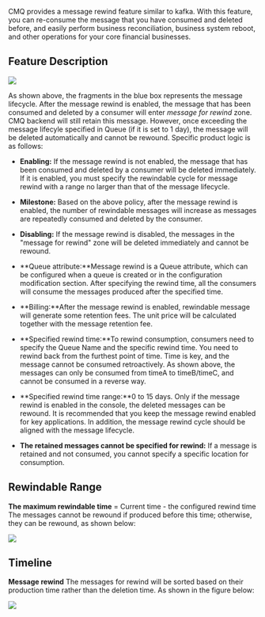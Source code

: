 ﻿CMQ provides a message rewind feature similar to kafka. With this feature, you can re-consume the message that you have consumed and deleted before, and easily perform business reconciliation, business system reboot, and other operations for your core financial businesses.

## Feature Description

![](https://mc.qcloudimg.com/static/img/8bcb65c18496fbb4aceabb16e512edd3/image.png)

As shown above, the fragments in the blue box represents the message lifecycle. After the message rewind is enabled, the message that has been consumed and deleted by a consumer will enter *message for rewind* zone. CMQ backend will still retain this message. However, once exceeding the message lifecyle specified in Queue (if it is set to 1 day), the message will be deleted automatically and cannot be rewound. Specific product logic is as follows:

- **Enabling:** If the message rewind is not enabled, the message that has been consumed and deleted by a consumer will be deleted immediately. If it is enabled, you must specify the rewindable cycle for message rewind with a range no larger than that of the message lifecycle.

- **Milestone:** Based on the above policy, after the message rewind is enabled, the number of rewindable messages will increase as messages are repeatedly consumed and deleted by the consumer.

- **Disabling:** If the message rewind is disabled, the messages in the "message for rewind" zone will be deleted immediately and cannot be rewound.

- **Queue attribute:**Message rewind is a Queue attribute, which can be configured when a queue is created or in the configuration modification section. After specifying the rewind time, all the consumers will consume the messages produced after the specified time.

- **Billing:**After the message rewind is enabled, rewindable message will generate some retention fees. The unit price will be calculated together with the message retention fee.

- **Specified rewind time:**To rewind consumption, consumers need to specify the Queue Name and the specific rewind time. You need to rewind back from the furthest point of time. Time is key, and the message cannot be consumed retroactively. As shown above, the messages can only be consumed from timeA to timeB/timeC, and cannot be consumed in a reverse way.

- **Specified rewind time range:**0 to 15 days. Only if the message rewind is enabled in the console, the deleted messages can be rewound. It is recommended that you keep the message rewind enabled for key applications. In addition, the message rewind cycle should be aligned with the message lifecycle.

- **The retained messages cannot be specified for rewind:** If a message is retained and not consumed, you cannot specify a specific location for consumption.

## Rewindable Range

**The maximum rewindable time** = Current time - the configured rewind time The messages cannot be rewound if produced before this time; otherwise, they can be rewound, as shown below:

![](https://mc.qcloudimg.com/static/img/cd4f4fa763996459aaa2629a53e7075c/image.png)




## Timeline

**Message rewind** The messages for rewind will be sorted based on their production time rather than the deletion time.
As shown in the figure below:

![](//mc.qcloudimg.com/static/img/7ff35a9529762ca3d832c19e643f782b/image.jpg)




